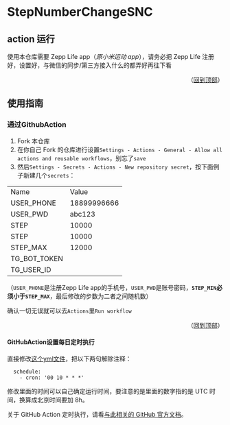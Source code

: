 # StepNumberChangeSNC

## action 运行

使用本仓库需要 Zepp Life app（_原小米运动 app_），请务必把 Zepp Life 注册好，设置好，与微信的同步/第三方接入什么的都弄好再往下看

<p align="right">（<a href="#修改微信运动步数">回到顶部</a>）</p>
  
## 使用指南
### 通过GithubAction
   1. Fork 本仓库
   2. 在你自己 Fork 的仓库进行设置`Settings - Actions - General - Allow all actions and reusable workflows`，别忘了`save`
   3. 然后`Settings - Secrets - Actions - New repository secret`，按下面例子新建几个`secrets`：

   <table>
    <tr>
     <td>Name</td>
     <td>Value</td>
    </tr>
    <tr>
     <td>USER_PHONE</td>
     <td>18899996666</td>
    </tr>
    <tr>
     <td>USER_PWD</td>
     <td>abc123</td>
    </tr>
    <tr>
     <td>STEP</td>
     <td>10000</td>
    </tr>
     <td>STEP</td>
     <td>10000</td>
    </tr>
    <tr>
     <td>STEP_MAX</td>
     <td>12000</td>
    </tr>
    <tr>
     <td>TG_BOT_TOKEN</td>
     <td></td>
    </tr>
    <tr>
     <td>TG_USER_ID</td>
     <td></td>
    </tr>
   </table>
   
   （`USER_PHONE`是注册Zepp Life app的手机号，`USER_PWD`是账号密码，**`STEP_MIN`必须小于`STEP_MAX`**，最后修改的步数为二者之间随机数）
   
   确认一切无误就可以去`Actions`里`Run workflow`

<p align="right">（<a href="#修改微信运动步数">回到顶部</a>）</p>
  
#### GitHubAction设置每日定时执行
直接修改[这个yml文件](/.github/workflows/action.yml)，把以下两句解除注释：

```
  schedule:
    - cron: '00 10 * * *'
```

修改里面的时间可以自己确定运行时间，要注意的是里面的数字指的是 UTC 时间，换算成北京时间要加 8h。

关于 GitHub Action 定时执行，请看[与此相关的 GitHub 官方文档](https://docs.github.com/en/actions/using-workflows/events-that-trigger-workflows#schedule)。
